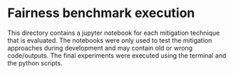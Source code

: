 # Fairness benchmark execution

This directory contains a jupyter notebook for each mitigation technique that is evaluated. 
The notebooks were only used to test the mitigation approaches during development and may contain old or wrong code/outputs. 
The final experiments were executed using the terminal and the python scripts.